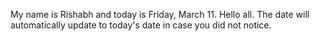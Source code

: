 My name is Rishabh and today is Friday, March 11. Hello all. The date will automatically update to today's date in case you did not notice.
